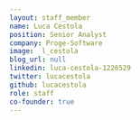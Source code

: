 ```yaml
---
layout: staff_member
name: Luca Cestola
position: Senior Analyst
company: Proge-Software
image:  l_cestola
blog_url: null
linkedin: luca-cestola-1226529
twitter: lucacestola
github: lucacestola
role: staff
co-founder: true
---
```

<!-- Da inserire -->